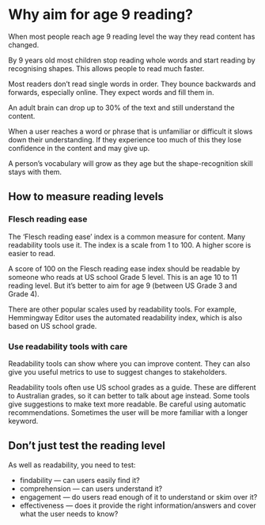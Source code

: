 # Why aim for age 9 reading?

When most people reach age 9 reading level the way they read content has changed.

By 9 years old most children stop reading whole words and start reading by recognising shapes. This allows people to read much faster.

Most readers don’t read single words in order. They bounce backwards and forwards, especially online. They expect words and fill them in.

An adult brain can drop up to 30% of the text and still understand the content.

When a user reaches a word or phrase that is unfamiliar or difficult it slows down their understanding. If they experience too much of this they lose confidence in the content and may give up.

A person’s vocabulary will grow as they age but the shape-recognition skill stays with them.

## How to measure reading levels
### Flesch reading ease

The ‘Flesch reading ease’ index is a common measure for content. Many readability tools use it. The index is a scale from 1 to 100. A higher score is easier to read.

A score of 100 on the Flesch reading ease index should be readable by someone who reads at US school Grade 5 level. This is an age 10 to 11 reading level. But it’s better to aim for age 9 (between US Grade 3 and Grade 4).

There are other popular scales used by readability tools. For example, Hemmingway Editor uses the automated readability index, which is also based on US school grade.

### Use readability tools with care

Readability tools can show where you can improve content. They can also give you useful metrics to use to suggest changes to stakeholders.

Readability tools often use US school grades as a guide. These are different to Australian grades, so it can better to talk about age instead.
Some tools give suggestions to make text more readable. Be careful using automatic recommendations. Sometimes the user will be more familiar with a longer keyword.

## Don’t just test the reading level
As well as readability, you need to test:
- findability — can users easily find it?
- comprehension — can users understand it?
- engagement — do users read enough of it to understand or skim over it?
- effectiveness — does it provide the right information/answers and cover what the user needs to know?
